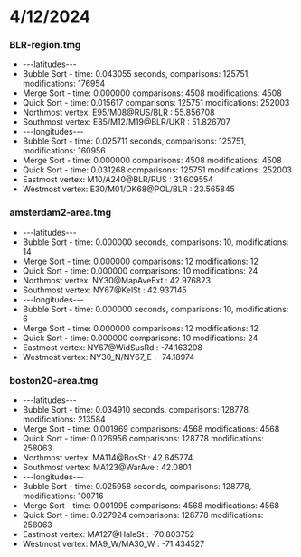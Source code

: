 # 4/12/2024
### BLR-region.tmg
* ---latitudes---
* Bubble Sort - time: 0.043055 seconds, comparisons: 125751, modifications: 176954
* Merge Sort - time: 0.000000 comparisons: 4508 modifications: 4508
* Quick Sort - time: 0.015617 comparisons: 125751 modifications: 252003
* Northmost vertex: E95/M08@RUS/BLR : 55.856708
* Southmost vertex: E85/M12/M19@BLR/UKR : 51.826707
* ---longitudes---
* Bubble Sort - time: 0.025711 seconds, comparisons: 125751, modifications: 160956
* Merge Sort - time: 0.000000 comparisons: 4508 modifications: 4508
* Quick Sort - time: 0.031268 comparisons: 125751 modifications: 252003
* Eastmost vertex: M10/A240@BLR/RUS : 31.609554
* Westmost vertex: E30/M01/DK68@POL/BLR : 23.565845


### amsterdam2-area.tmg
* ---latitudes---
* Bubble Sort - time: 0.000000 seconds, comparisons: 10, modifications: 14
* Merge Sort - time: 0.000000 comparisons: 12 modifications: 12
* Quick Sort - time: 0.000000 comparisons: 10 modifications: 24
* Northmost vertex: NY30@MapAveExt : 42.976823
* Southmost vertex: NY67@KelSt : 42.937145
* ---longitudes---
* Bubble Sort - time: 0.000000 seconds, comparisons: 10, modifications: 6
* Merge Sort - time: 0.000000 comparisons: 12 modifications: 12
* Quick Sort - time: 0.000000 comparisons: 10 modifications: 24
* Eastmost vertex: NY67@WidSusRd : -74.163208
* Westmost vertex: NY30_N/NY67_E : -74.18974

### boston20-area.tmg
* ---latitudes---
* Bubble Sort - time: 0.034910 seconds, comparisons: 128778, modifications: 213584
* Merge Sort - time: 0.001969 comparisons: 4568 modifications: 4568
* Quick Sort - time: 0.026956 comparisons: 128778 modifications: 258063
* Northmost vertex: MA114@BosSt : 42.645774
* Southmost vertex: MA123@WarAve : 42.0801
* ---longitudes---
* Bubble Sort - time: 0.025958 seconds, comparisons: 128778, modifications: 100716
* Merge Sort - time: 0.001995 comparisons: 4568 modifications: 4568
* Quick Sort - time: 0.027924 comparisons: 128778 modifications: 258063
* Eastmost vertex: MA127@HaleSt : -70.803752
* Westmost vertex: MA9_W/MA30_W : -71.434527


